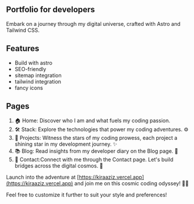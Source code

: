 ## Portfolio for developers
Embark on a journey through my digital universe, crafted with Astro and Tailwind CSS.
## Features
- Build with astro 
- SEO-friendly
- sitemap integration
- tailwind integration
- fancy icons
## Pages
1. 🏠 Home: Discover who I am and what fuels my coding passion.
2. 🛠️ Stack: Explore the technologies that power my coding adventures. ⚙️
3. 🚀 Projects: Witness the stars of my coding prowess, each project a shining star in my development journey. ✨
4. 📚 Blog: Read insights from my developer diary on the Blog page. 📖
5. 📡 Contact:Connect with me through the Contact page. Let's build bridges across the digital cosmos. 🚀


Launch into the adventure at [https://kiraaziz.vercel.app](https://kiraaziz.vercel.app) and join me on this cosmic coding odyssey! 🌌✨

Feel free to customize it further to suit your style and preferences!
